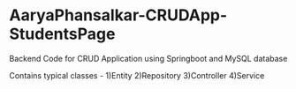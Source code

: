 # AaryaPhansalkar-CRUDApp-StudentsPage


Backend Code for CRUD Application using Springboot and MySQL database


Contains typical classes -
1)Entity
2)Repository
3)Controller
4)Service

